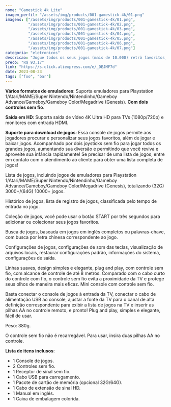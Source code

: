 ```yaml
---
nome: "Gamestick 4k Lite"
imagem_perfil: "/assets/img/products/001-gamestick-4k/01.png"
imagens: ["/assets/img/products/001-gamestick-4k/01.png",
          "/assets/img/products/001-gamestick-4k/02.png",
          "/assets/img/products/001-gamestick-4k/03.png",
          "/assets/img/products/001-gamestick-4k/04.png",
          "/assets/img/products/001-gamestick-4k/05.png",
          "/assets/img/products/001-gamestick-4k/06.png",
          "/assets/img/products/001-gamestick-4k/07.png"]
categoria: "eletronicos"
descricao: "Jogue todos os seus jogos (mais de 10.000) retrô favoritos, com dois controles sem fio."
preco: "R$ 93,17"
link: "https://s.click.aliexpress.com/e/_DEJMF7d"
date: 2023-08-23
tags: ["foo", "bar"]
---
```

**Vários formatos de emuladores**: Suporta emuladores para Playstation 1/Atari/MAME/Super Nintendo/Nintendinho/Gameboy Advance/Gameboy/Gameboy Color/Megadrive (Genesis). **Com dois controles sem fio**.

**Saída em HD**: Suporta saída de vídeo 4K Ultra HD para TVs (1080p/720p) e monitores com entrada HDMI.

**Suporte para download de jogos**: Essa console de jogos permite aos jogadores procurar e personalizar seus jogos favoritos, além de jogar e baixar jogos. Acompanhado por dois joysticks sem fio para jogar todos os grandes jogos, aumentando sua diversão e permitindo que você reviva e aproveite sua infância rapidamente! Se precisar de uma lista de jogos, entre em contato com o atendimento ao cliente para obter uma lista completa de jogos!

Lista de jogos, incluindo jogos de emuladores para Playstation 1/Atari/MAME/Super Nintendo/Nintendinho/Gameboy Advance/Gameboy/Gameboy Color/Megadrive (Genesis), totalizando (32G) 3000+/(64G) 10000+ jogos.

Histórico de jogos, lista de registro de jogos, classificada pelo tempo de entrada no jogo.

Coleção de jogos, você pode usar o botão START por três segundos para adicionar ou colecionar seus jogos favoritos.

Busca de jogos, baseada em jogos em inglês completos ou palavras-chave, com busca por letra chinesa correspondente ao jogo.

Configurações de jogos, configurações de som das teclas, visualização de arquivos locais, restaurar configurações padrão, informações do sistema, configurações de saída.

Linhas suaves, design simples e elegante, plug and play, com controle sem fio, com alcance de controle de até 8 metros. Comparado com o cabo curto do controle com fio, o controle sem fio evita a proximidade da TV e protege seus olhos de maneira mais eficaz. Mini console com controle sem fio.

Basta conectar o console de jogos à entrada da TV, conectar o cabo de alimentação USB ao console, ajustar a fonte da TV para o canal de alta definição correspondente para exibir a lista de jogos na TV e inserir as pilhas AA no controle remoto, e pronto! Plug and play, simples e elegante, fácil de usar.

Peso: 380g.

O controle sem fio não é recarregável. Para usar, insira duas pilhas AA no controle.

**Lista de itens inclusos**:

- 1 Console de jogos.
- 2 Controles sem fio.
- 1 Receptor de sinal sem fio.
- 1 Cabo USB para carregamento.
- 1 Pacote de cartão de memória (opcional 32G/64G).
- 1 Cabo de extensão de sinal HD.
- 1 Manual em inglês.
- 1 Caixa de embalagem colorida.